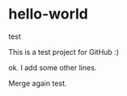 # hello-world
test

This is a test project for GitHub :)

ok. I add some other lines.

Merge again test.



